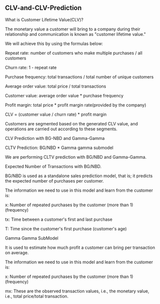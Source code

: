 ## CLV-and-CLV-Prediction

What is Customer Lifetime Value(CLV)?

The monetary value a customer will bring to a company during their relationship and communication is known as "customer lifetime value."

We will achieve this by using the formulas below:

Repeat rate: number of customers who make multiple purchases / all customers

Churn rate: 1 - repeat rate

Purchase frequency: total transactions / total number of unique customers

Average order value: total price / total transactions

Customer value: average order value * purchase frequency

Profit margin: total price * profit margin rate(provided by the company)

CLV = (customer value / churn rate) * profit margin

Customers are segmented based on the generated CLV value, and operations are carried out according to these segments.


CLV Prediction with BG-NBD and Gamma-Gamma

CLTV Prediction: BG/NBD * Gamma gamma submodel

We are performing CLTV prediction with BG/NBD and Gamma-Gamma.

Expected Number of Transactions with BG/NBD.

BG/NBD is used as a standalone sales prediction model, that is; it predicts the expected number of purchases per customer.

The information we need to use in this model and learn from the customer is:

x: Number of repeated purchases by the customer (more than 1) (frequency)

tx: Time between a customer's first and last purchase

T: Time since the customer's first purchase (customer's age)

Gamma Gamma SubModel

It is used to estimate how much profit a customer can bring per transaction on average.

The information we need to use in this model and learn from the customer is:

x: Number of repeated purchases by the customer (more than 1) (frequency)

mx: These are the observed transaction values, i.e., the monetary value, i.e., total price/total transaction.
